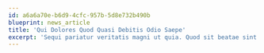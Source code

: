 ```yaml
---
id: a6a6a70e-b6d9-4cfc-957b-5d8e732b490b
blueprint: news_article
title: 'Qui Dolores Quod Quasi Debitis Odio Saepe'
excerpt: 'Sequi pariatur veritatis magni ut quia. Quod sit beatae sint.'
---
```

